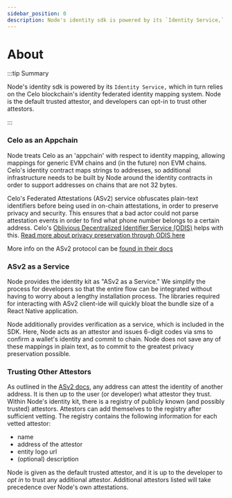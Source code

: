 ```yaml
---
sidebar_position: 0
description: Node's identity sdk is powered by its `Identity Service,` which in turn relies on the Celo blockchain's identity federated identity mapping system
---
```


# About

:::tip Summary

Node's identity sdk is powered by its `Identity Service,` which in turn relies on the Celo blockchain's identity federated identity mapping system. Node is the default trusted attestor, and developers can opt-in to trust other attestors.

:::

### Celo as an Appchain

Node treats Celo as an 'appchain' with respect to identity mapping, allowing mappings for generic EVM chains and (in the future) non EVM chains. Celo's identity contract maps strings to addresses, so additional infrastructure needs to be built by Node around the identity contracts in order to support addresses on chains that are not 32 bytes.

Celo's Federated Attestations (ASv2) service obfuscates plain-text identifiers before being used in on-chain attestations, in order to preserve privacy and security. This ensures that a bad actor could not parse attestation events in order to find what phone number belongs to a certain address. Celo's [Oblivious Decentralized Identifier Service (ODIS)](https://docs.celo.org/protocol/identity/odis) helps with this. [Read more about privacy preservation through ODIS here](https://github.com/celo-org/identity/blob/main/asv2/privacy.md)

More info on the ASv2 protocol can be [found in their docs](https://github.com/celo-org/identity/blob/main/asv2/protocol.md)

### ASv2 as a Service

Node provides the identity kit as "ASv2 as a Service." We simplify the process for developers so that the entire flow can be integrated without having to worry about a lengthy installation process. The libraries required for interacting with ASv2 client-ide will quickly bloat the bundle size of a React Native application.

Node additionally provides verification as a service, which is included in the SDK. Here, Node acts as an attestor and issues 6-digit codes via sms to confirm a wallet's identity and commit to chain. Node does not save any of these mappings in plain text, as to commit to the greatest privacy preservation possible.

### Trusting Other Attestors

As outlined in the [ASv2 docs](https://github.com/celo-org/identity/blob/main/asv2/protocol.md), any address can attest the identity of another address. It is then up to the user (or developer) what attestor they trust. Within Node's identity kit, there is a registry of publicly known (and possibly trusted) attestors. Attestors can add themselves to the registry after sufficient vetting. The registry contains the following information for each vetted attestor:

- name
- address of the attestor
- entity logo url
- (optional) description

Node is given as the default trusted attestor, and it is up to the developer to _opt in_ to trust any additional attestor. Additional attestors listed will take precedence over Node's own attestations.

